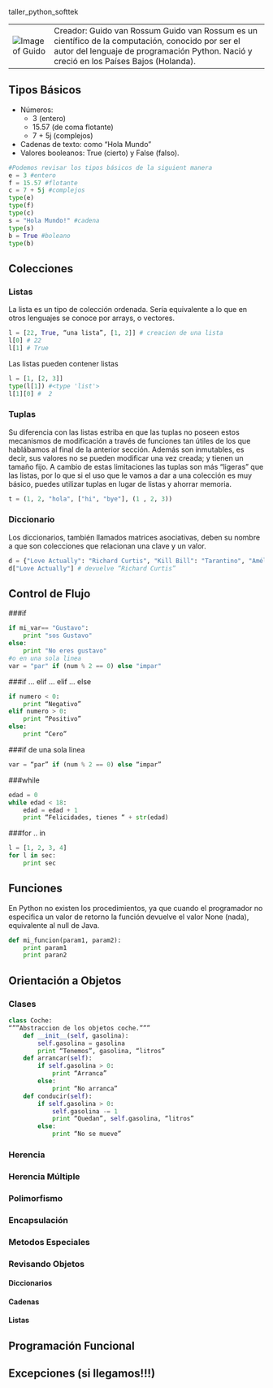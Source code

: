 taller_python_softtek

|   |   |
|---|---|
|![Image of Guido](https://pbs.twimg.com/profile_images/424495004/GuidoAvatar.jpg)| Creador: Guido van Rossum Guido van Rossum es un científico de la computación, conocido por ser el autor del lenguaje de programación Python. Nació y creció en los Países Bajos (Holanda).

## Tipos Básicos
- Números:
    - 3 (entero) 
    - 15.57 (de coma flotante) 
    - 7 + 5j (complejos)
- Cadenas de texto: como “Hola Mundo”
- Valores booleanos: True (cierto) y False (falso).

```python
#Podemos revisar los tipos básicos de la siguient manera
e = 3 #entero
f = 15.57 #flotante
c = 7 + 5j #complejos
type(e)
type(f)
type(c)
s = "Hola Mundo!" #cadena
type(s)
b = True #boleano
type(b)
```
## Colecciones
### Listas
La lista es un tipo de colección ordenada. Sería equivalente a lo que en otros lenguajes se conoce por arrays, o vectores.
```Python
l = [22, True, “una lista”, [1, 2]] # creacion de una lista
l[0] # 22
l[1] # True
```
Las listas pueden contener listas
```Python
l = [1, [2, 3]]
type(l[1]) #<type 'list'>
l[1][0] #  2
```
### Tuplas
Su diferencia con las listas estriba en que las tuplas no poseen estos mecanismos de modificación a través de funciones tan útiles de los que hablábamos al final de la anterior sección.
Además son inmutables, es decir, sus valores no se pueden modificar una vez creada; y tienen un tamaño fijo.
A cambio de estas limitaciones las tuplas son más “ligeras” que las listas, por lo que si el uso que le vamos a dar a una colección es muy básico, puedes utilizar tuplas en lugar de listas y ahorrar memoria.
```Python
t = (1, 2, "hola", ["hi", "bye"], (1 , 2, 3))
```

### Diccionario
Los diccionarios, también llamados matrices asociativas, deben su nombre a que son colecciones que relacionan una clave y un valor.

```Python
d = {"Love Actually": "Richard Curtis", "Kill Bill": "Tarantino", "Amélie": "Jean-Pierre Jeunet"}
d["Love Actually"] # devuelve “Richard Curtis”
```

## Control de Flujo
###if
```Python
if mi_var== "Gustavo":
    print "sos Gustavo"
else:
    print "No eres gustavo"
#o en una sola linea
var = "par" if (num % 2 == 0) else "impar"
```
###if ... elif ... elif ... else
```Python
if numero < 0:
    print “Negativo”
elif numero > 0:
    print “Positivo”
else:
    print “Cero”
```
###if de una sola linea
```Python
var = “par” if (num % 2 == 0) else “impar”
```
###while
```Python
edad = 0
while edad < 18:
    edad = edad + 1
    print “Felicidades, tienes “ + str(edad)
```

###for .. in
```Python
l = [1, 2, 3, 4]
for l in sec:
    print sec
```

## Funciones
En Python no existen los procedimientos, ya que cuando el programador no especifica un valor de retorno la función devuelve el valor None (nada), equivalente al null de Java.

```Python
def mi_funcion(param1, param2):
    print param1
    print paran2
```
## Orientación a Objetos
### Clases
```python
class Coche:
“””Abstraccion de los objetos coche.”””
    def __init__(self, gasolina):
        self.gasolina = gasolina
        print “Tenemos”, gasolina, “litros”
    def arrancar(self):
        if self.gasolina > 0:
            print “Arranca”
        else:
            print “No arranca”
    def conducir(self):
        if self.gasolina > 0:
            self.gasolina -= 1
            print “Quedan”, self.gasolina, “litros”
        else:
            print “No se mueve”
```

### Herencia
### Herencia Múltiple
### Polimorfismo
### Encapsulación
### Metodos Especiales
### Revisando Objetos
#### Diccionarios
#### Cadenas
#### Listas


## Programación Funcional
## Excepciones (si llegamos!!!)
